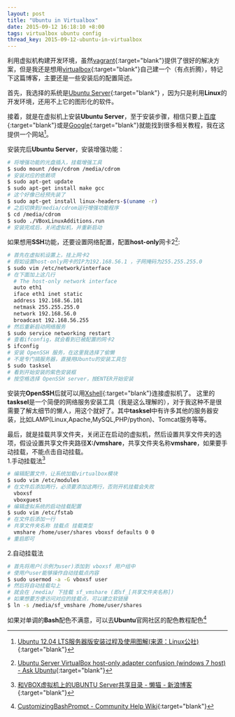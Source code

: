 ```yaml
---
layout: post
title: "Ubuntu in Virtualbox"
date: 2015-09-12 16:18:10 +8:00
tags: virtualbox ubuntu config
thread_key: 2015-09-12-ubuntu-in-virtualbox
---
```


利用虚拟机构建开发环境，虽然[vagrant](https://www.vagrantup.com/){:target="blank"}提供了很好的解决方案，但是我还是想用[virtualbox](https://www.virtualbox.org){:target="blank"}自己建一个（有点折腾），特记下这篇博客，主要还是一些安装后的配置简述。

首先，我选择的系统是[Ubuntu Server](http://www.ubuntu.org.cn/download/server){:target="blank"} ，因为只是利用**Linux**的开发环境，还用不上它的图形化的软件。

接着，就是在虚拟机上安装**Ubuntu Server**，至于安装步骤，相信只要上[百度](https://www.baidu.com/){:target="blank"}或是[Google](https://www.google.com/){:target="blank"}就能找到很多相关教程，我在这提供一个网站[^UbuntuServer]。

安装完后**Ubuntu Server**，安装增强功能：

```bash
# 将增强功能的光盘插入，挂载增强工具
$ sudo mount /dev/cdrom /media/cdrom
# 安装对应的依赖项
$ sudo apt-get update
$ sudo apt-get install make gcc
# 这个好像已经预先装了
$ sudo apt-get install linux-headers-$(uname -r)
# 之后切换到/media/cdrom运行增强功能程序
$ cd /media/cdrom
$ sudo ./VBoxLinuxAdditions.run
# 安装完成后，关闭虚拟机，并重新启动
```

如果想用**SSH**功能，还要设置网络配置，配置**host-only**网卡2[^host-only]:

```bash
# 首先在虚拟机设置上，挂上网卡2
# 假如设置host-only网卡的IP为192.168.56.1 ，子网掩码为255.255.255.0
$ sudo vim /etc/network/interface
# 在下面加上这几行
  # The host-only network interface
  auto eth1
  iface eth1 inet static
  address 192.168.56.101
  netmask 255.255.255.0
  network 192.168.56.0
  broadcast 192.168.56.255
# 然后重新启动网络服务
$ sudo service networking restart
# 查看ifconfig，就会看到已被配置的网卡2
$ ifconfig
# 安装 OpenSSH 服务，在这里我选择了偷懒
# 不是专门搞服务器，直接用Ubuntu的安装工具包
$ sudo tasksel
# 看到开始安装的紫色安装框
# 按空格选择 OpenSSH server，按ENTER开始安装
```
安装完**OpenSSH**后就可以用[Xshell](http://www.netsarang.com/products/xsh_overview.html){:target="blank"}连接虚拟机了。 这里的**tasksel**是一个简便的网络服务安装工具（我是这么理解的），对于我这种不是很需要了解太细节的懒人，用这个就好了。其中**tasksel**中有许多其他的服务器安装，比如LAMP(Linux,Apache,MySQL,PHP/python)、Tomcat服务等等。

最后，就是挂载共享文件夹，关闭正在启动的虚拟机，然后设置共享文件夹的选项，假设设置共享文件夹路径**X:/vmshare**，共享文件夹名称**vmshare**，如果要手动挂载，不能点击自动挂载。    
1.手动挂载法[^sharefolder]

```bash
# 编辑配置文件，让系统加载virtualbox模块
$ sudo vim /etc/modules
# 在文件后添加两行，必须要添加这两行，否则开机挂载会失败
  vboxsf
  vboxguest
# 编辑虚拟系统的启动挂载配置
$ sudo vim /etc/fstab
# 在文件后添加一行
# 共享文件夹名称 挂载点 挂载类型
  vmshare /home/user/shares vboxsf defaults 0 0
# 重启即可
```

2.自动挂载法

```bash
# 首先将用户(示例为user)添加到 vboxsf 用户组中
# 使用户user能够操作自动挂载点内容
$ sudo usermod -a -G vboxsf user
# 然后将自动挂载勾上
# 就会在 /media/ 下挂载 sf_vmshare (即sf_[共享文件夹名称])
# 如果想要方便访问对应的挂载点，可以建立软链接
$ ln -s /media/sf_vmshare /home/user/shares
```

如果对单调的**Bash**配色不满意，可以去**Ubuntu**官网社区的配色教程配色[^CustomizingBashPrompt]


[^UbuntuServer]: [Ubuntu 12.04 LTS服务器版安装过程及使用图解(来源：Linux公社)](http://www.linuxidc.com/Linux/2012-05/60147.htm){:target="blank"}

[^host-only]: [Ubuntu Server VirtualBox host-only adapter confusion (windows 7 host) - Ask Ubuntu](http://askubuntu.com/questions/164635/ubuntu-server-virtualbox-host-only-adapter-confusion-windows-7-host){:target="blank"}

[^sharefolder]: [和VBOX虚拟机上的UBUNTU Server共享目录 - 懒猫 - 新浪博客](http://blog.sina.com.cn/s/blog_591ecf860100ipwx.html){:target="blank"}

[^CustomizingBashPrompt]: [CustomizingBashPrompt - Community Help Wiki](https://help.ubuntu.com/community/CustomizingBashPrompt){:target="blank"}

